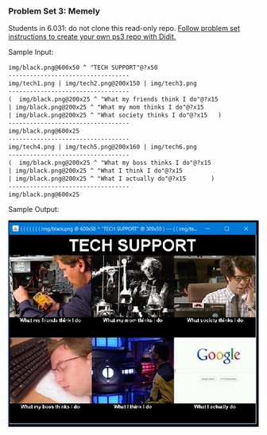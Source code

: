 ### Problem Set 3: Memely

Students in 6.031: do not clone this read-only repo.
[Follow problem set instructions to create your own ps3 repo with Didit.](http://web.mit.edu/6.031/www/fa20/psets/ps3/)

Sample Input:

    img/black.png@600x50 ^ "TECH SUPPORT"@?x50 
    ---------------------------------- 
    img/tech1.png | img/tech2.png@200x150 | img/tech3.png 
    ---------------------------------- 
    (  img/black.png@200x25 ^ "What my friends think I do"@?x15 
    | img/black.png@200x25 ^ "What my mom thinks I do"@?x15 
    | img/black.png@200x25 ^ "What society thinks I do"@?x15   ) 
    ---------------------------------- 
    img/black.png@600x25 
    ---------------------------------- 
    img/tech4.png | img/tech5.png@200x160 | img/tech6.png 
    ---------------------------------- 
    (  img/black.png@200x25 ^ "What my boss thinks I do"@?x15  
    | img/black.png@200x25 ^ "What I think I do"@?x15 
    | img/black.png@200x25 ^ "What I actually do"@?x15       ) 
    ---------------------------------- 
    img/black.png@600x25


Sample Output:

![sample](/img/techsupport.png)
